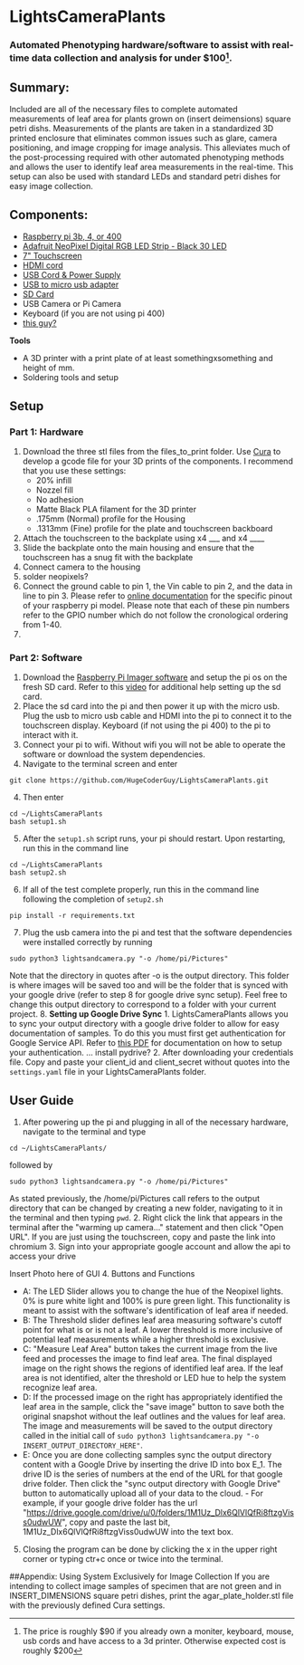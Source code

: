 # LightsCameraPlants
### Automated Phenotyping hardware/software to assist with real-time data collection and analysis for under $100[^1].
[^1]: The price is roughly $90 if you already own a moniter, keyboard, mouse, usb cords and have access to a 3d printer. Otherwise expected cost is roughly $200
## Summary:
Included are all of the necessary files to complete automated measurements of leaf area for plants grown on (insert deimensions) square petri dishs. Measurements of the plants are taken in a standardized 3D printed enclosure that eliminates common issues such as glare, camera positioning, and image cropping for image analysis. This alleviates much of the post-processing required with other automated phenotyping methods and allows the user to identify leaf area measurements in the real-time. This setup can also be used with standard LEDs and standard petri dishes for easy image collection. 
## Components:
- [Raspberry pi 3b, 4, or 400](https://www.adafruit.com/product/4296)
- [Adafruit NeoPixel Digital RGB LED Strip - Black 30 LED](https://www.adafruit.com/product/1460?length=1) 
- [7" Touchscreen](https://www.adafruit.com/product/2407)
- [HDMI cord](https://www.adafruit.com/product/2197)
- [USB Cord & Power Supply](https://www.adafruit.com/product/1995)
- [USB to micro usb adapter](https://www.adafruit.com/product/2185)
- [SD Card](https://www.adafruit.com/product/2820)
- USB Camera or Pi Camera
- Keyboard (if you are not using pi 400)
- [this guy?](https://www.adafruit.com/product/1738)

**Tools**
- A 3D printer with a print plate of at least somethingxsomething and height of mm.
- Soldering tools and setup

## Setup
### Part 1: Hardware
1. Download the three stl files from the files_to_print folder. Use [Cura](https://ultimaker.com/software/ultimaker-cura) to develop a gcode file for your 3D prints of the components. I recommend that you use these settings:
   - 20% infill
   - Nozzel fill
   - No adhesion
   - Matte Black PLA filament for the 3D printer
   - .175mm (Normal) profile for the Housing
   - .1313mm (Fine) profile for the plate and touchscreen backboard
2. Attach the touchscreen to the backplate using x4 ___ and x4 ____
3. Slide the backplate onto the main housing and ensure that the touchscreen has a snug fit with the backplate
4. Connect camera to the housing
5. solder neopixels?
6. Connect the ground cable to pin 1, the Vin cable to pin 2, and the data in line to pin 3. Please refer to [online documentation](https:includelineheree) for the specific pinout of your raspberry pi model. Please note that each of these pin numbers refer to the GPIO number which do not follow the cronological ordering from 1-40.
7. 
### Part 2: Software
1. Download the [Raspberry Pi Imager software](https://www.raspberrypi.com/software/) and setup the pi os on the fresh SD card. Refer to this [video](https://www.youtube.com/watch?v=ntaXWS8Lk34) for additional help setting up the sd card.
2. Place the sd card into the pi and then power it up with the micro usb. Plug the usb to micro usb cable and HDMI into the pi to connect it to the touchscreen display. Keyboard (if not using the pi 400) to the pi to interact with it.
3. Connect your pi to wifi. Without wifi you will not be able to operate the software or download the system dependencies. 
3. Navigate to the terminal screen and enter
```
git clone https://github.com/HugeCoderGuy/LightsCameraPlants.git
```
4. Then enter
```
cd ~/LightsCameraPlants
bash setup1.sh
```
5. After the `setup1.sh` script runs, your pi should restart. Upon restarting, run this in the command line
```
cd ~/LightsCameraPlants
bash setup2.sh
```
6. If all of the test complete properly, run this in the command line following the completion of `setup2.sh`
```
pip install -r requirements.txt
```
7. Plug the usb camera into the pi and test that the software dependencies were installed correctly by running 
```
sudo python3 lightsandcamera.py "-o /home/pi/Pictures"
```
Note that the directory in quotes after -o is the output directory. This folder is where images will be saved too and will be the folder that is synced with your google drive (refer to step 8 for google drive sync setup). Feel free to change this output directory to correspond to a folder with your current project.
8. **Setting up Google Drive Sync**
     1. LightsCameraPlants allows you to sync your output directory with a google drive folder to allow for easy documentation of samples. To do this you must first get authentication for Google Service API. Refer to [this PDF](https://d35mpxyw7m7k7g.cloudfront.net/bigdata_1/Get+Authentication+for+Google+Service+API+.pdf) for documentation on how to setup your authentication.  ... install pydrive?
     2. After downloading your credentials file. Copy and paste your client_id and client_secret without quotes into the `settings.yaml` file in your LightsCameraPlants folder.
## User Guide
1. After powering up the pi and plugging in all of the necessary hardware, navigate to the terminal and type
```
cd ~/LightsCameraPlants/
```
followed by
```
sudo python3 lightsandcamera.py "-o /home/pi/Pictures"
```
As stated previously, the /home/pi/Pictures call refers to the output directory that can be changed by creating a new folder, navigating to it in the terminal and then typing `pwd`.
2. Right click the link that appears in the terminal after the "warming up camera..." statement and then click "Open URL". If you are just using the touchscreen, copy and paste the link into chromium
3. Sign into your appropriate google account and allow the api to access your drive

Insert Photo here of GUI
4. Buttons and Functions
   - A: The LED Slider allows you to change the hue of the Neopixel lights. 0% is pure white light and 100% is pure green light. This functionality is meant to assist with the software's identification of leaf area if needed.
   - B: The Threshold slider defines leaf area measuring software's cutoff point for what is or is not a leaf. A lower threshold is more inclusive of potential leaf measurements while a higher threshold is exclusive.
   - C: "Measure Leaf Area" button takes the current image from the live feed and processes the image to find leaf area. The final displayed image on the right shows the regions of identified leaf area. If the leaf area is not identified, alter the threshold or LED hue to help the system recognize leaf area.
   - D: If the processed image on the right has appropriately identified the leaf area in the sample, click the "save image" button to save both the original snapshot without the leaf outlines and the values for leaf area. The image and measurements will be saved to the output directory called in the initial call of `sudo python3 lightsandcamera.py "-o INSERT_OUTPUT_DIRECTORY_HERE"`.
   - E: Once you are done collecting samples sync the output directory content with a Google Drive by inserting the drive ID into box E_1. The drive ID is the series of numbers at the end of the URL for that google drive folder. Then click the "sync output directory with Google Drive" button to automatically upload all of your data to the cloud.
    - For example, if your google drive folder has the url "https://drive.google.com/drive/u/0/folders/1M1Uz_Dlx6QlVlQfRi8ftzgViss0udwUW", copy and paste the last bit, 1M1Uz_Dlx6QlVlQfRi8ftzgViss0udwUW into the text box.
5. Closing the program can be done by clicking the x in the upper right corner or typing ctr+c once or twice into the terminal.

<!--##Acknowledgements
This project was done for and funded by the UC Davis Bloom Lab. Huge thanks goes out to Arnold Bloom for accepting me into his lab, Jordan Stefani for providing the code that assist with leaf area analysis, and Anna Knapp for providing me with essential mentorship as I became familiar with the Raspberry Pi platform and its integration with the numerous python libraries. -->


##Appendix: Using System Exclusively for Image Collection
If you are intending to collect image samples of specimen that are not green and in INSERT_DIMENSIONS square petri dishes, print the agar_plate_holder.stl file with the previously defined Cura settings.